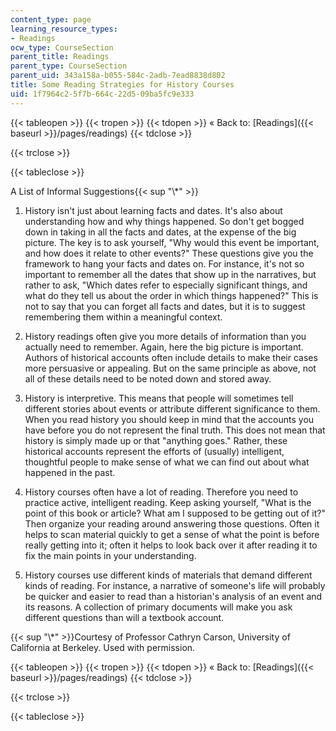```yaml
---
content_type: page
learning_resource_types:
- Readings
ocw_type: CourseSection
parent_title: Readings
parent_type: CourseSection
parent_uid: 343a158a-b055-584c-2adb-7ead8838d802
title: Some Reading Strategies for History Courses
uid: 1f7964c2-5f7b-664c-22d5-09ba5fc9e333
---
```


{{< tableopen >}}
{{< tropen >}}
{{< tdopen >}}
« Back to: [Readings]({{< baseurl >}}/pages/readings)
{{< tdclose >}}

{{< trclose >}}

{{< tableclose >}}

A List of Informal Suggestions{{< sup "\\*" >}}

1.  History isn't just about learning facts and dates. It's also about understanding how and why things happened. So don't get bogged down in taking in all the facts and dates, at the expense of the big picture. The key is to ask yourself, "Why would this event be important, and how does it relate to other events?" These questions give you the framework to hang your facts and dates on. For instance, it's not so important to remember all the dates that show up in the narratives, but rather to ask, "Which dates refer to especially significant things, and what do they tell us about the order in which things happened?" This is not to say that you can forget all facts and dates, but it is to suggest remembering them within a meaningful context.
  
3.  History readings often give you more details of information than you actually need to remember. Again, here the big picture is important. Authors of historical accounts often include details to make their cases more persuasive or appealing. But on the same principle as above, not all of these details need to be noted down and stored away.
  
5.  History is interpretive. This means that people will sometimes tell different stories about events or attribute different significance to them. When you read history you should keep in mind that the accounts you have before you do not represent the final truth. This does not mean that history is simply made up or that "anything goes." Rather, these historical accounts represent the efforts of (usually) intelligent, thoughtful people to make sense of what we can find out about what happened in the past.
  
7.  History courses often have a lot of reading. Therefore you need to practice active, intelligent reading. Keep asking yourself, "What is the point of this book or article? What am I supposed to be getting out of it?" Then organize your reading around answering those questions. Often it helps to scan material quickly to get a sense of what the point is before really getting into it; often it helps to look back over it after reading it to fix the main points in your understanding.
  
9.  History courses use different kinds of materials that demand different kinds of reading. For instance, a narrative of someone's life will probably be quicker and easier to read than a historian's analysis of an event and its reasons. A collection of primary documents will make you ask different questions than will a textbook account.

{{< sup "\\*" >}}Courtesy of Professor Cathryn Carson, University of California at Berkeley. Used with permission.

{{< tableopen >}}
{{< tropen >}}
{{< tdopen >}}
« Back to: [Readings]({{< baseurl >}}/pages/readings)
{{< tdclose >}}

{{< trclose >}}

{{< tableclose >}}